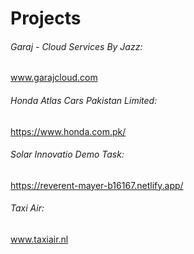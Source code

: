 # Projects

###### Garaj - Cloud Services By Jazz:
www.garajcloud.com

###### Honda Atlas Cars Pakistan Limited:
https://www.honda.com.pk/

###### Solar Innovatio Demo Task:
https://reverent-mayer-b16167.netlify.app/

###### Taxi Air:
www.taxiair.nl





